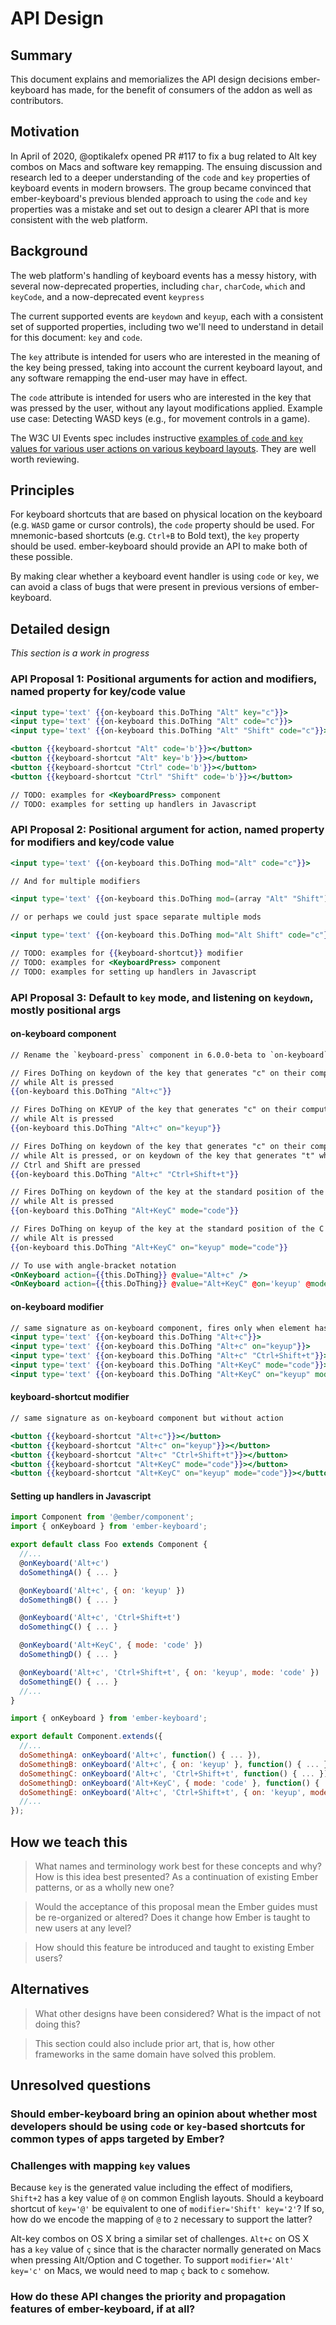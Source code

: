 # API Design

## Summary

This document explains and memorializes the API design decisions ember-keyboard has made, for the benefit of consumers of the addon as well as contributors.

## Motivation

In April of 2020, @optikalefx opened PR #117 to fix a bug related to Alt key combos on Macs and software key remapping. The ensuing discussion and research led to a deeper understanding of the `code` and `key` properties of keyboard events in modern browsers. The group became convinced that ember-keyboard's previous blended approach to using the `code` and `key` properties was a mistake and set out to design a clearer API that is more consistent with the web platform.

## Background

The web platform's handling of keyboard events has a messy history, with several now-deprecated properties, including `char`, `charCode`, `which` and `keyCode`, and a now-deprecated event `keypress`

The current supported events are `keydown` and `keyup`, each with a consistent set of supported properties, including two we'll need to understand in detail for this document: `key` and `code`.

The `key` attribute is intended for users who are interested in the meaning of the key being pressed, taking into account the current keyboard layout, and any software remapping the end-user may have in effect.

The `code` attribute is intended for users who are interested in the key that was pressed by the user, without any layout modifications applied. Example use case: Detecting WASD keys (e.g., for movement controls in a game).

The W3C UI Events spec includes instructive [examples of `code` and `key` values for various user actions on various keyboard layouts](https://w3c.github.io/uievents/#code-examples). They are well worth reviewing.

## Principles

For keyboard shortcuts that are based on physical location on the keyboard (e.g. `WASD` game or cursor controls), the `code` property should be used. For mnemonic-based shortcuts (e.g. `Ctrl+B` to Bold text), the `key` property should be used. ember-keyboard should provide an API to make both of these possible.

By making clear whether a keyboard event handler is using `code` or `key`, we can avoid a class of bugs that were present in previous versions of ember-keyboard.

## Detailed design

*This section is a work in progress*

### API Proposal 1: Positional arguments for action and modifiers, named property for key/code value

```hbs
<input type='text' {{on-keyboard this.DoThing "Alt" key="c"}}>
<input type='text' {{on-keyboard this.DoThing "Alt" code="c"}}>
<input type='text' {{on-keyboard this.DoThing "Alt" "Shift" code="c"}}>

<button {{keyboard-shortcut "Alt" code='b'}}></button>
<button {{keyboard-shortcut "Alt" key='b'}}></button>
<button {{keyboard-shortcut "Ctrl" code='b'}}></button>
<button {{keyboard-shortcut "Ctrl" "Shift" code='b'}}></button>

// TODO: examples for <KeyboardPress> component
// TODO: examples for setting up handlers in Javascript
```

### API Proposal 2: Positional argument for action, named property for modifiers and key/code value

```hbs
<input type='text' {{on-keyboard this.DoThing mod="Alt" code="c"}}>

// And for multiple modifiers

<input type='text' {{on-keyboard this.DoThing mod=(array "Alt" "Shift") code="c"}}>

// or perhaps we could just space separate multiple mods

<input type='text' {{on-keyboard this.DoThing mod="Alt Shift" code="c"}}>

// TODO: examples for {{keyboard-shortcut}} modifier
// TODO: examples for <KeyboardPress> component
// TODO: examples for setting up handlers in Javascript

```

### API Proposal 3: Default to `key` mode, and listening on `keydown`, mostly positional args

#### on-keyboard component
```hbs
// Rename the `keyboard-press` component in 6.0.0-beta to `on-keyboard`

// Fires DoThing on keydown of the key that generates "c" on their computer
// while Alt is pressed
{{on-keyboard this.DoThing "Alt+c"}}

// Fires DoThing on KEYUP of the key that generates "c" on their computer
// while Alt is pressed
{{on-keyboard this.DoThing "Alt+c" on="keyup"}}

// Fires DoThing on keydown of the key that generates "c" on their computer
// while Alt is pressed, or on keydown of the key that generates "t" while
// Ctrl and Shift are pressed
{{on-keyboard this.DoThing "Alt+c" "Ctrl+Shift+t"}}

// Fires DoThing on keydown of the key at the standard position of the C key
// while Alt is pressed
{{on-keyboard this.DoThing "Alt+KeyC" mode="code"}}

// Fires DoThing on keyup of the key at the standard position of the C key
// while Alt is pressed
{{on-keyboard this.DoThing "Alt+KeyC" on="keyup" mode="code"}}

// To use with angle-bracket notation
<OnKeyboard action={{this.DoThing}} @value="Alt+c" />
<OnKeyboard action={{this.DoThing}} @value="Alt+KeyC" @on='keyup' @mode="code" />

```

#### on-keyboard modifier

```hbs
// same signature as on-keyboard component, fires only when element has focus
<input type='text' {{on-keyboard this.DoThing "Alt+c"}}>
<input type='text' {{on-keyboard this.DoThing "Alt+c" on="keyup"}}>
<input type='text' {{on-keyboard this.DoThing "Alt+c" "Ctrl+Shift+t"}}>
<input type='text' {{on-keyboard this.DoThing "Alt+KeyC" mode="code"}}>
<input type='text' {{on-keyboard this.DoThing "Alt+KeyC" on="keyup" mode="code"}}>
```

#### keyboard-shortcut modifier

```hbs
// same signature as on-keyboard component but without action

<button {{keyboard-shortcut "Alt+c"}}></button>
<button {{keyboard-shortcut "Alt+c" on="keyup"}}></button>
<button {{keyboard-shortcut "Alt+c" "Ctrl+Shift+t"}}></button>
<button {{keyboard-shortcut "Alt+KeyC" mode="code"}}></button>
<button {{keyboard-shortcut "Alt+KeyC" on="keyup" mode="code"}}></button>
```

#### Setting up handlers in Javascript

```js
import Component from '@ember/component';
import { onKeyboard } from 'ember-keyboard';

export default class Foo extends Component {
  //...
  @onKeyboard('Alt+c')
  doSomethingA() { ... }

  @onKeyboard('Alt+c', { on: 'keyup' })
  doSomethingB() { ... }

  @onKeyboard('Alt+c', 'Ctrl+Shift+t')
  doSomethingC() { ... }

  @onKeyboard('Alt+KeyC', { mode: 'code' })
  doSomethingD() { ... }

  @onKeyboard('Alt+c', 'Ctrl+Shift+t', { on: 'keyup', mode: 'code' })
  doSomethingE() { ... }
  //...
}
```

```js
import { onKeyboard } from 'ember-keyboard';

export default Component.extends({
  //...
  doSomethingA: onKeyboard('Alt+c', function() { ... }),
  doSomethingB: onKeyboard('Alt+c', { on: 'keyup' }, function() { ... }),
  doSomethingC: onKeyboard('Alt+c', 'Ctrl+Shift+t', function() { ... }),
  doSomethingD: onKeyboard('Alt+KeyC', { mode: 'code' }, function() { ... }),
  doSomethingE: onKeyboard('Alt+c', 'Ctrl+Shift+t', { on: 'keyup', mode: 'code' }, function() { ... }),
  //...
});
```

## How we teach this

> What names and terminology work best for these concepts and why? How is this
idea best presented? As a continuation of existing Ember patterns, or as a
wholly new one?

> Would the acceptance of this proposal mean the Ember guides must be
re-organized or altered? Does it change how Ember is taught to new users
at any level?

> How should this feature be introduced and taught to existing Ember
users?

## Alternatives

> What other designs have been considered? What is the impact of not doing this?

> This section could also include prior art, that is, how other frameworks in the same domain have solved this problem.

## Unresolved questions

### Should ember-keyboard bring an opinion about whether most developers should be using `code` or `key`-based shortcuts for common types of apps targeted by Ember?

### Challenges with mapping `key` values

Because `key` is the generated value including the effect of modifiers, `Shift+2` has a key value of `@` on common English layouts. Should a keyboard shortcut of `key='@'` be equivalent to one of `modifier='Shift' key='2'`? If so, how do we encode the mapping of `@` to `2` necessary to support the latter?

Alt-key combos on OS X bring a similar set of challenges. `Alt+c` on OS X has a `key` value of `ç` since that is the character normally generated on Macs when pressing Alt/Option and C together. To support `modifier='Alt' key='c'` on Macs, we would need to map `ç` back to `c` somehow.

### How do these API changes the priority and propagation features of ember-keyboard, if at all?
